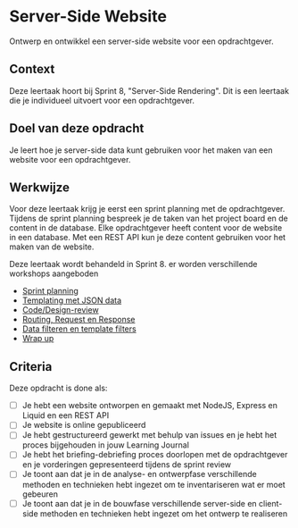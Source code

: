 # Server-Side Website

Ontwerp en ontwikkel een server-side website voor een opdrachtgever.


## Context

Deze leertaak hoort bij Sprint 8, "Server-Side Rendering". Dit is een leertaak die je individueel uitvoert voor een opdrachtgever.


## Doel van deze opdracht

Je leert hoe je server-side data kunt gebruiken voor het maken van een website voor een opdrachtgever.


## Werkwijze

Voor deze leertaak krijg je eerst een sprint planning met de opdrachtgever. Tijdens de sprint planning bespreek je de taken van het project board en de content in de database. Elke opdrachtgever heeft content voor de website in een database. Met een REST API kun je deze content gebruiken voor het maken van de website.


Deze leertaak wordt behandeld in Sprint 8. er worden verschillende workshops aangeboden

- [Sprint planning](sprint-planning.md)
- [Templating met JSON data](templating-met-json.md)
- [Code/Design-review](code-design-review.md)
- [Routing, Request en Response](routing-request-response.md)
- [Data filteren en template filters](data-filtering-en-template-filters.md)
- [Wrap up](wrap-up.md)


## Criteria
Deze opdracht is done als:

- [ ] Je hebt een website ontworpen en gemaakt met NodeJS, Express en Liquid en een REST API
- [ ] Je website is online gepubliceerd
- [ ] Je hebt gestructureerd gewerkt met behulp van issues en je hebt het proces bijgehouden in jouw Learning Journal
- [ ] Je hebt het briefing-debriefing proces doorlopen met de opdrachtgever en je vorderingen gepresenteerd tijdens de sprint review
- [ ] Je toont aan dat je in de analyse- en ontwerpfase verschillende methoden en technieken hebt ingezet om te inventariseren wat er moet gebeuren
- [ ] Je toont aan dat je in de bouwfase verschillende server-side en client-side methoden en technieken hebt ingezet om het ontwerp te realiseren
